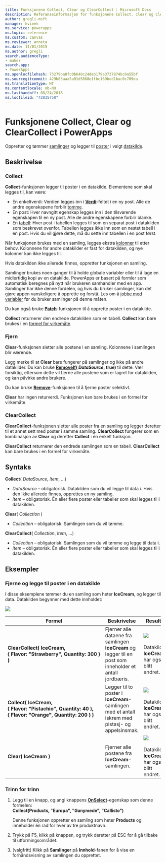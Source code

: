 ```yaml
---
title: Funksjonene Collect, Clear og ClearCollect | Microsoft Docs
description: Referanseinformasjon for funksjonene Collect, Clear og ClearCollect i PowerApps, inkludert syntaks og eksempler
author: gregli-msft
manager: kvivek
ms.service: powerapps
ms.topic: reference
ms.custom: canvas
ms.reviewer: anneta
ms.date: 11/01/2015
ms.author: gregli
search.audienceType:
- maker
search.app:
- PowerApps
ms.openlocfilehash: 73279ba8fc0b640c24deb179a3737874bc0a55bf
ms.sourcegitcommit: 429b83aaa5a91d5868e1fbc169bed1bac0c709ea
ms.translationtype: HT
ms.contentlocale: nb-NO
ms.lasthandoff: 08/24/2018
ms.locfileid: "42835758"
---
```

# <a name="collect-clear-and-clearcollect-functions-in-powerapps"></a>Funksjonene Collect, Clear og ClearCollect i PowerApps
Oppretter og tømmer [samlinger](../working-with-data-sources.md#collections) og legger til [poster](../working-with-tables.md#records) i valgt [datakilde](../working-with-data-sources.md).

## <a name="description"></a>Beskrivelse
### <a name="collect"></a>Collect
**Collect**-funksjonen legger til poster i en datakilde. Elementene som skal legges til, kan være:

* En enkeltverdi: Verdien legges inn i **[Verdi](function-value.md)**-feltet i en ny post.  Alle de andre egenskapene forblir [tomme](function-isblank-isempty.md).
* En post: Hver navngitt egenskap legges inn i den tilsvarende egenskapen til en ny post.  Alle de andre egenskapene forblir blanke.
* En [tabell](../working-with-tables.md): Hver post i tabellen legges til som en separat post i datakilden som beskrevet ovenfor. Tabellen legges ikke inn som en nestet tabell i en post. Hvis du vil gjøre dette, må du sette inn tabellen i en post først.

Når funksjonen brukes med en samling, legges ekstra [kolonner](../working-with-tables.md#columns) til etter behov. Kolonnene for andre datakilder er fast for datakilden, og nye kolonner kan ikke legges til.  

Hvis datakilden ikke allerede finnes, oppretter funksjonen en samling.

Samlinger brukes noen ganger til å holde globale variabler eller til å lage en midlertidig kopi av en datakilde. PowerApps er basert på formler som automatisk beregnes på nytt når brukeren samhandler med en app. Samlinger har ikke denne fordelen, og hvis du bruker samlinger, kan det gjøre appen vanskeligere å opprette og forstå. Les om å [jobbe med variabler](../working-with-variables.md) før du bruker samlinger på denne måten.

Du kan også bruke **[Patch](function-patch.md)**-funksjonen til å opprette poster i en datakilde.

**Collect** returnerer den endrede datakilden som en tabell.  **Collect** kan bare brukes i en [formel for virkemåte](../working-with-formulas-in-depth.md).

### <a name="clear"></a>Fjern
**Clear**-funksjonen sletter alle postene i en samling.  Kolonnene i samlingen blir værende.

Legg merke til at **Clear** bare fungerer på samlinger og ikke på andre datakilder.  Du kan bruke **[RemoveIf](function-remove-removeif.md)( *DataSource*, true)** til dette.  Vær forsiktig, ettersom dette vil fjerne alle postene som er lagret for datakilden, og kan påvirke andre brukere.

Du kan bruke **[Remove](function-remove-removeif.md)**-funksjonen til å fjerne poster selektivt.

**Clear** har ingen returverdi.  Funksjonen kan bare brukes i en formel for virkemåte.

### <a name="clearcollect"></a>ClearCollect
**ClearCollect**-funksjonen sletter alle poster fra en samling og legger deretter til et annet sett med poster i samme samling.  **ClearCollect** fungerer som en kombinasjon av **Clear** og deretter **Collect** i én enkelt funksjon.

**ClearCollect** returnerer den endrede samlingen som en tabell.  **ClearCollect** kan bare brukes i en formel for virkemåte.

## <a name="syntax"></a>Syntaks
**Collect**( *DataSource*, *Item*, ...)

* *DataSource* – obligatorisk. Datakilden som du vil legge til data i.  Hvis den ikke allerede finnes, opprettes en ny samling.
* *Item* – obligatorisk.  Én eller flere poster eller tabeller som skal legges til i datakilden.  

**Clear**( *Collection* )

* *Collection* – obligatorisk. Samlingen som du vil tømme.

**ClearCollect**( *Collection*, *Item*, ...)

* *Collection* – obligatorisk. Samlingen som du vil tømme og legge til data i.
* *Item* – obligatorisk.  Én eller flere poster eller tabeller som skal legges til i datakilden.  

## <a name="examples"></a>Eksempler
### <a name="clearing-and-adding-records-to-a-data-source"></a>Fjerne og legge til poster i en datakilde
I disse eksemplene tømmer du en samling som heter **IceCream**, og legger til data.  Datakilden begynner med dette innholdet:

![](media/function-clear-collect-clearcollect/icecream.png)

| Formel | Beskrivelse | Resultat |
| --- | --- | --- |
| **ClearCollect( IceCream, {&nbsp;Flavor:&nbsp;"Strawberry",&nbsp;Quantity:&nbsp;300&nbsp;} )** |Fjerner alle dataene fra samlingen **IceCream** og legger til en post som inneholder et antall jordbæris. |<style> img { max-width: none } </style> ![](media/function-clear-collect-clearcollect/icecream-clearcollect.png)<br><br>Datakilden **IceCream** har også blitt endret. |
| **Collect( IceCream, {&nbsp;Flavor:&nbsp;"Pistachio",&nbsp;Quantity:&nbsp;40&nbsp;}, {&nbsp;Flavor:&nbsp;"Orange",&nbsp;Quantity:&nbsp;200&nbsp;}  )** |Legger til to poster i **IceCream**-samlingen med et antall iskrem med pistasj- og appelsinsmak. |![](media/function-clear-collect-clearcollect/icecream-collect.png)<br><br>Datakilden **IceCream** har også blitt endret. |
| **Clear( IceCream )** |Fjerner alle postene fra **IceCream**-samlingen. |![](media/function-clear-collect-clearcollect/icecream-clear.png)<br><br>Datakilden **IceCream** har også blitt endret. |

### <a name="step-by-step"></a>Trinn for trinn
1. Legg til en knapp, og angi knappens **[OnSelect](../controls/properties-core.md)**-egenskap som denne formelen:<br>**Collect(Products, &quot;Europa&quot;, &quot;Ganymede&quot;, &quot;Callisto&quot;)**
   
    Denne funksjonen oppretter en samling som heter **Products** og inneholder én rad for hver av tre produktnavn.
2. Trykk på F5, klikk på knappen, og trykk deretter på ESC for å gå tilbake til utformingsområdet.
3. (valgfritt) Klikk på **Samlinger** på **Innhold**-fanen for å vise en forhåndsvisning av samlingen du opprettet.

